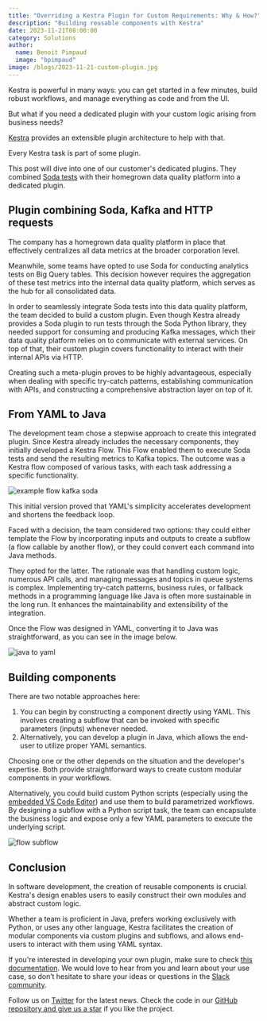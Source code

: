 ```yaml
---
title: "Overriding a Kestra Plugin for Custom Requirements: Why & How?"
description: "Building reusable components with Kestra"
date: 2023-11-21T08:00:00
category: Solutions
author:
  name: Benoit Pimpaud
  image: "bpimpaud"
image: /blogs/2023-11-21-custom-plugin.jpg
---
```


Kestra is powerful in many ways: you can get started in a few minutes, build robust workflows, and manage everything as code and from the UI.

But what if you need a dedicated plugin with your custom logic arising from business needs?

[Kestra](https://github.com/kestra-io/kestra) provides an extensible plugin architecture to help with that.

Every Kestra task is part of some plugin.

This post will dive into one of our customer's dedicated plugins. They combined [Soda tests](https://www.soda.io/) with their homegrown data quality platform into a dedicated plugin.

## Plugin combining Soda, Kafka and HTTP requests

The company has a homegrown data quality platform in place that effectively centralizes all data metrics at the broader corporation level.

Meanwhile, some teams have opted to use Soda for conducting analytics tests on Big Query tables. This decision however requires the aggregation of these test metrics into the internal data quality platform, which serves as the hub for all consolidated data. 

In order to seamlessly integrate Soda tests into this data quality platform, the team decided to build a custom plugin. Even though Kestra already provides a Soda plugin to run tests through the Soda Python library, they needed support for consuming and producing Kafka messages, which their data quality platform relies on to communicate with external services. On top of that, their custom plugin covers functionality to interact with their internal APIs via HTTP.


Creating such a meta-plugin proves to be highly advantageous, especially when dealing with specific try-catch patterns, establishing communication with APIs, and constructing a comprehensive abstraction layer on top of it.


## From YAML to Java

The development team chose a stepwise approach to create this integrated plugin. Since Kestra already includes the necessary components, they initially developed a Kestra Flow. This Flow enabled them to execute Soda tests and send the resulting metrics to Kafka topics. The outcome was a Kestra flow composed of various tasks, with each task addressing a specific functionality.

![example flow kafka soda](/blogs/2023-11-21-custom-plugin/soda_kafka.jpg)

This initial version proved that YAML's simplicity accelerates development and shortens the feedback loop.

Faced with a decision, the team considered two options: they could either template the Flow by incorporating inputs and outputs to create a subflow (a flow callable by another flow), or they could convert each command into Java methods.

They opted for the latter. The rationale was that handling custom logic, numerous API calls, and managing messages and topics in queue systems is complex. Implementing try-catch patterns, business rules, or fallback methods in a programming language like Java is often more sustainable in the long run. It enhances the maintainability and extensibility of the integration.

Once the Flow was designed in YAML, converting it to Java was straightforward, as you can see in the image below.

![java to yaml](/blogs/2023-11-21-custom-plugin/java_to_yaml.png)

## Building components 

There are two notable approaches here:

1. You can begin by constructing a component directly using YAML. This involves creating a subflow that can be invoked with specific parameters (inputs) whenever needed.
2. Alternatively, you can develop a plugin in Java, which allows the end-user to utilize proper YAML semantics.

Choosing one or the other depends on the situation and the developer's expertise. Both provide straightforward ways to create custom modular components in your workflows.

Alternatively, you could build custom Python scripts (especially using the [embedded VS Code Editor](https://kestra.io/docs/developer-guide/namespace-files)) and use them to build parametrized workflows. By designing a subflow with a Python script task, the team can encapsulate the business logic and expose only a few YAML parameters to execute the underlying script.

![flow subflow](/blogs/2023-11-21-custom-plugin/flow_subflow.jpg)

## Conclusion

In software development, the creation of reusable components is crucial. Kestra's design enables users to easily construct their own modules and abstract custom logic.

Whether a team is proficient in Java, prefers working exclusively with Python, or uses any other language, Kestra facilitates the creation of modular components via custom plugins and subflows, and allows end-users to interact with them using YAML syntax.

If you're interested in developing your own plugin, make sure to check [this documentation](https://kestra.io/docs/plugin-developer-guide). We would love to hear from you and learn about your use case, so don’t hesitate to share your ideas or questions in the [Slack community](http://kestra.io/slack).

Follow us on [Twitter](https://twitter.com/kestra_io) for the latest news. Check the code in our [GitHub repository and give us a star](https://github.com/kestra-io/kestra) if you like the project.